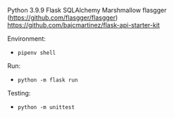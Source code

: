 Python 3.9.9
Flask
SQLAlchemy
Marshmallow
flasgger (https://github.com/flasgger/flasgger)
https://github.com/bajcmartinez/flask-api-starter-kit

Environment:
* `pipenv shell`

Run:
* `python -m flask run`

Testing:
* `python -m unittest`
